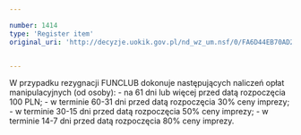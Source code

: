 ```yaml
---

number: 1414
type: 'Register item'
original_uri: 'http://decyzje.uokik.gov.pl/nd_wz_um.nsf/0/FA6D44EB70AD2E53C12574660035236A?OpenDocument'


---
```


W przypadku rezygnacji FUNCLUB dokonuje następujących naliczeń opłat manipulacyjnych (od osoby): - na 61 dni lub więcej przed datą rozpoczęcia 100 PLN; - w terminie 60-31 dni przed datą rozpoczęcia 30% ceny imprezy; - w terminie 30-15 dni przed datą rozpoczęcia 50% ceny imprezy; - w terminie 14-7 dni przed datą rozpoczęcia 80% ceny imprezy. 
